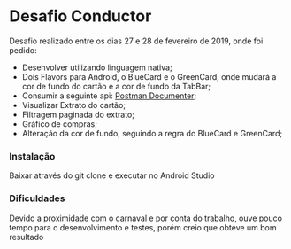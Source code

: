 # Desafio Conductor

Desafio realizado entre os dias 27 e 28 de fevereiro de 2019, onde foi pedido:

  - Desenvolver utilizando linguagem nativa;
  - Dois Flavors para Android, o BlueCard e o GreenCard, onde mudará a cor de fundo do cartão e a cor de fundo da TabBar;
  - Consumir a seguinte api: [Postman Documenter](https://documenter.getpostman.com/view/313904/RWEnkuur);
  - Visualizar Extrato do cartão;
  - Filtragem paginada do extrato;
  - Gráfico de compras;
  - Alteração da cor de fundo, seguindo a regra do BlueCard e GreenCard;

### Instalação

Baixar através do git clone e executar no Android Studio

### Dificuldades

Devido a proximidade com o carnaval e por conta do trabalho, ouve pouco tempo para o desenvolvimento e testes, porém creio que obteve um bom resultado
